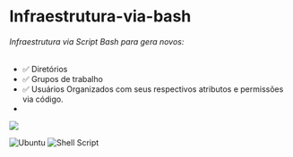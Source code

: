 # Infraestrutura-via-bash
###### Infraestrutura via Script Bash para gera novos:
  - :white_check_mark: Diretórios
  - :white_check_mark: Grupos de trabalho
  - :white_check_mark: Usuários
Organizados com seus respectivos atributos e permissões via código.
  - 
[![](username=GerbisonSousa&repo=Infraestrutura-via-bash)](https://github.com/GerbisonSousa/Infraestrutura-via-bash)

![Ubuntu](https://img.shields.io/badge/Ubuntu-E95420?style=for-the-badge&logo=ubuntu&logoColor=white)
![Shell Script](https://img.shields.io/badge/shell_script-%23121011.svg?style=for-the-badge&logo=gnu-bash&logoColor=white)

